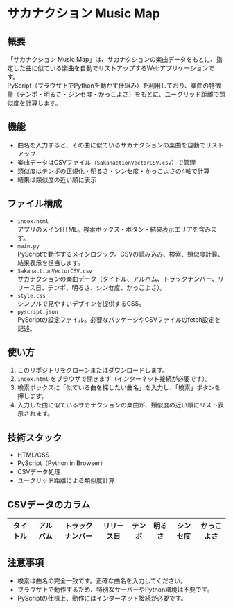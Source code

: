 # サカナクション Music Map

## 概要

「サカナクション Music Map」は、サカナクションの楽曲データをもとに、指定した曲に似ている楽曲を自動でリストアップするWebアプリケーションです。  
PyScript（ブラウザ上でPythonを動かす仕組み）を利用しており、楽曲の特徴量（テンポ・明るさ・シンセ度・かっこよさ）をもとに、ユークリッド距離で類似度を計算します。

## 機能

- 曲名を入力すると、その曲に似ているサカナクションの楽曲を自動でリストアップ
- 楽曲データはCSVファイル（`SakanactionVectorCSV.csv`）で管理
- 類似度はテンポの正規化・明るさ・シンセ度・かっこよさの4軸で計算
- 結果は類似度の近い順に表示

## ファイル構成

- `index.html`  
  アプリのメインHTML。検索ボックス・ボタン・結果表示エリアを含みます。
- `main.py`  
  PyScriptで動作するメインロジック。CSVの読み込み、検索、類似度計算、結果表示を担当します。
- `SakanactionVectorCSV.csv`  
  サカナクションの楽曲データ（タイトル、アルバム、トラックナンバー、リリース日、テンポ、明るさ、シンセ度、かっこよさ）。
- `style.css`  
  シンプルで見やすいデザインを提供するCSS。
- `pyscript.json`  
  PyScriptの設定ファイル。必要なパッケージやCSVファイルのfetch設定を記述。

## 使い方

1. このリポジトリをクローンまたはダウンロードします。
2. `index.html` をブラウザで開きます（インターネット接続が必要です）。
3. 検索ボックスに「似ている曲を探したい曲名」を入力し、「検索」ボタンを押します。
4. 入力した曲に似ているサカナクションの楽曲が、類似度の近い順にリスト表示されます。

## 技術スタック

- HTML/CSS
- PyScript（Python in Browser）
- CSVデータ処理
- ユークリッド距離による類似度計算

## CSVデータのカラム

| タイトル | アルバム | トラックナンバー | リリース日 | テンポ | 明るさ | シンセ度 | かっこよさ |
|----------|----------|------------------|------------|--------|--------|----------|------------|

## 注意事項

- 検索は曲名の完全一致です。正確な曲名を入力してください。
- ブラウザ上で動作するため、特別なサーバーやPython環境は不要です。
- PyScriptの仕様上、動作にはインターネット接続が必要です。 